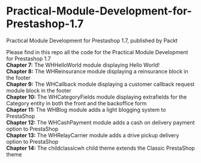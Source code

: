 # Practical-Module-Development-for-Prestashop-1.7
Practical Module Development for Prestashop 1.7, published by Packt

Please find in this repo all the code for the Practical Module Development for Prestashop 1.7<br/>
<b>Chapter 7:</b> The WHHelloWorld module displaying Hello World!<br/>
<b>Chapter 8:</b> The WHReinsurance module displaying a reinsurance block in the footer<br/>
<b>Chapter 9:</b> The WHCallback module displaying a customer callback request module block in the footer<br/>
<b>Chapter 10:</b> The WHCategoryFields module displaying extrafields for the Category entity in both the front and the backoffice form<br/>
<b>Chapter 11:</b> The WHBlog module adds a light blogging system to PrestaShop<br/>
<b>Chapter 12:</b> The WHCashPayment module adds a cash on delivery payment option to PrestaShop<br/>
<b>Chapter 13:</b> The WHRelayCarrier module adds a drive pickup delivery option to PrestaShop<br/>
<b>Chapter 14:</b> The childclassicwh child theme extends the Classic PrestaShop theme<br/>
